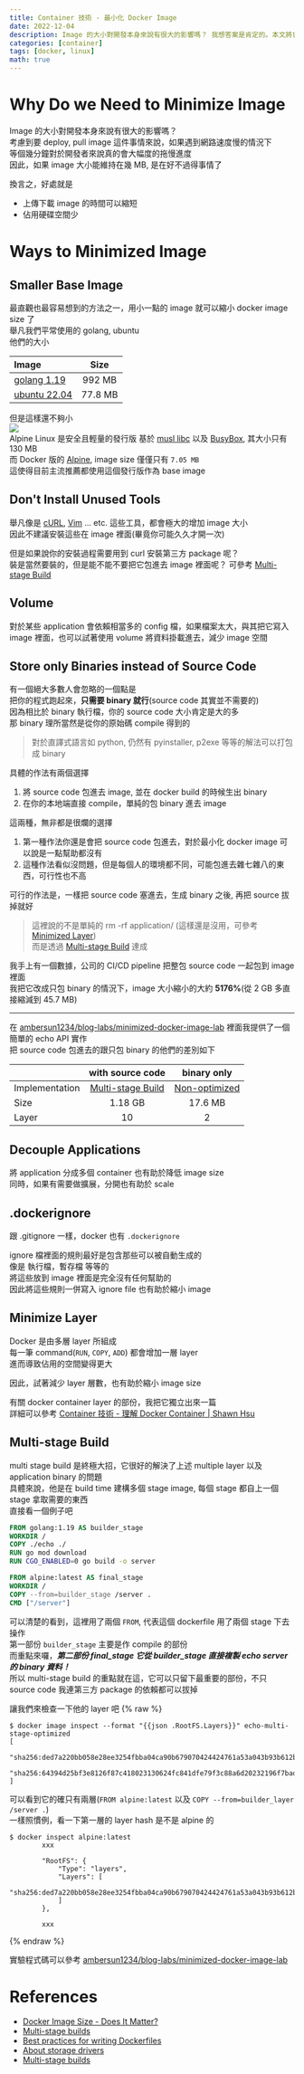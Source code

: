 ```yaml
---
title: Container 技術 - 最小化 Docker Image
date: 2022-12-04
description: Image 的大小對開發本身來說有很大的影響嗎？ 我想答案是肯定的。本文將會探討如何最小化 Docker Image，包含最佳實踐以及一些技巧
categories: [container]
tags: [docker, linux]
math: true
---
```


# Why Do we Need to Minimize Image
Image 的大小對開發本身來說有很大的影響嗎？\
考慮到要 deploy, pull image 這件事情來說，如果遇到網路速度慢的情況下\
等個幾分鐘對於開發者來說真的會大幅度的拖慢進度\
因此，如果 image 大小能維持在幾 MB, 是在好不過得事情了

換言之，好處就是
+ 上傳下載 image 的時間可以縮短
+ 佔用硬碟空間少

# Ways to Minimized Image
## Smaller Base Image
最直觀也最容易想到的方法之一，用小一點的 image 就可以縮小 docker image size 了\
舉凡我們平常使用的 golang, ubuntu\
他們的大小

|Image|Size|
|:--|:--:|
|[golang 1.19](https://hub.docker.com/_/golang)|992 MB|
|[ubuntu 22.04](https://hub.docker.com/_/ubuntu)|77.8 MB|

但是這樣還不夠小\
![](https://www.alpinelinux.org/alpinelinux-logo.svg)\
Alpine Linux 是安全且輕量的發行版 基於 [musl libc](https://www.musl-libc.org/) 以及 [BusyBox](https://www.busybox.net/), 其大小只有 130 MB\
而 Docker 版的 [Alpine](https://hub.docker.com/_/alpine), image size 僅僅只有 `7.05 MB`\
這使得目前主流推薦都使用這個發行版作為 base image

## Don't Install Unused Tools
舉凡像是 [cURL](https://curl.se/), [Vim](https://www.vim.org/) ... etc. 這些工具，都會極大的增加 image 大小\
因此不建議安裝這些在 image 裡面(畢竟你可能久久才開一次)

但是如果說你的安裝過程需要用到 curl 安裝第三方 package 呢？\
裝是當然要裝的，但是能不能不要把它包進去 image 裡面呢？ 可參考 [Multi-stage Build](#multi-stage-build)

## Volume
對於某些 application 會依賴相當多的 config 檔，如果檔案太大，與其把它寫入 image 裡面，也可以試著使用 volume 將資料掛載進去，減少 image 空間

## Store only Binaries instead of Source Code
有一個絕大多數人會忽略的一個點是\
把你的程式跑起來，**只需要 binary 就行**(source code 其實並不需要的)\
因為相比於 binary 執行檔，你的 source code 大小肯定是大的多\
那 binary 理所當然是從你的原始碼 compile 得到的

> 對於直譯式語言如 python, 仍然有 pyinstaller, p2exe 等等的解法可以打包成 binary

具體的作法有兩個選擇
1. 將 source code 包進去 image, 並在 docker build 的時候生出 binary
2. 在你的本地端直接 compile，單純的包 binary 進去 image

這兩種，無非都是很爛的選擇
1. 第一種作法你還是會把 source code 包進去，對於最小化 docker image 可以說是一點幫助都沒有
2. 這種作法看似沒問題，但是每個人的環境都不同，可能包進去雜七雜八的東西，可行性也不高

可行的作法是，一樣把 source code 塞進去，生成 binary 之後, 再把 source 拔掉就好
> 這裡說的不是單純的 rm -rf application/ (這樣還是沒用，可參考 [Minimized Layer](#minimize-layer))\
> 而是透過 [Multi-stage Build](#multi-stage-build) 達成

我手上有一個數據，公司的 CI/CD pipeline 把整包 source code 一起包到 image 裡面\
我把它改成只包 binary 的情況下，image 大小縮小的大約 **5176%**(從 2 GB 多直接縮減到 45.7 MB)

<hr>

在 [ambersun1234/blog-labs/minimized-docker-image-lab](https://github.com/ambersun1234/blog-labs/tree/master/minimized-docker-image-lab) 裡面我提供了一個簡單的 echo API 實作\
把 source code 包進去的跟只包 binary 的他們的差別如下

||with source code|binary only|
|:--|:--:|:--:|
|Implementation|[Multi-stage Build](https://github.com/ambersun1234/blog-labs/tree/master/minimized-docker-image-lab/multi-stage)|[Non-optimized](https://github.com/ambersun1234/blog-labs/tree/master/minimized-docker-image-lab/non-optimized)|
|Size|1.18 GB|17.6 MB|
|Layer|10|2|

## Decouple Applications
將 application 分成多個 container 也有助於降低 image size\
同時，如果有需要做擴展，分開也有助於 scale

## .dockerignore
跟 .gitignore 一樣，docker 也有 `.dockerignore`

ignore 檔裡面的規則最好是包含那些可以被自動生成的\
像是 執行檔，暫存檔 等等的\
將這些放到 image 裡面是完全沒有任何幫助的\
因此將這些規則一併寫入 ignore file 也有助於縮小 image

## Minimize Layer
Docker 是由多層 layer 所組成\
每一筆 command(`RUN`, `COPY`, `ADD`) 都會增加一層 layer\
進而導致佔用的空間變得更大

因此，試著減少 layer 層數，也有助於縮小 image size

有關 docker container layer 的部份，我把它獨立出來一篇\
詳細可以參考 [Container 技術 - 理解 Docker Container \| Shawn Hsu](../../container/container-docker)

## Multi-stage Build
multi stage build 是終極大招，它很好的解決了上述 multiple layer 以及 application binary 的問題\
具體來說，他是在 build time 建構多個 stage image, 每個 stage 都自上一個 stage 拿取需要的東西\
直接看一個例子吧
```dockerfile
FROM golang:1.19 AS builder_stage
WORKDIR /
COPY ./echo ./
RUN go mod download
RUN CGO_ENABLED=0 go build -o server

FROM alpine:latest AS final_stage
WORKDIR /
COPY --from=builder_stage /server .
CMD ["/server"]
```

可以清楚的看到，這裡用了兩個 `FROM`, 代表這個 dockerfile 用了兩個 stage 下去操作\
第一部份 `builder_stage` 主要是作 compile 的部份\
而重點來囉，***第二部份 final_stage 它從 builder_stage 直接複製 echo server 的 binary 資料！***\
所以 multi-stage build 的重點就在這，它可以只留下最重要的部份，不只 source code 我連第三方 package 的依賴都可以拔掉

讓我們來檢查一下他的 layer 吧
{% raw %}
```shell
$ docker image inspect --format "{{json .RootFS.Layers}}" echo-multi-stage-optimized
[
  "sha256:ded7a220bb058e28ee3254fbba04ca90b679070424424761a53a043b93b612bf",
  "sha256:64394d25bf3e8126f87c418023130624fc841dfe79f3c88a6d20232196f7bad6"
]
```
可以看到它的確只有兩層(`FROM alpine:latest` 以及 `COPY --from=builder_layer /server .`)\
一樣照慣例，看一下第一層的 layer hash 是不是 alpine 的
```shell
$ docker inspect alpine:latest
        xxx

        "RootFS": {
            "Type": "layers",
            "Layers": [
                "sha256:ded7a220bb058e28ee3254fbba04ca90b679070424424761a53a043b93b612bf"
            ]
        },

        xxx
```
{% endraw %}

實驗程式碼可以參考 [ambersun1234/blog-labs/minimized-docker-image-lab](https://github.com/ambersun1234/blog-labs/tree/master/minimized-docker-image-lab)

# References
+ [Docker Image Size - Does It Matter?](https://semaphoreci.com/blog/2018/03/14/docker-image-size.html)
+ [Multi-stage builds](https://docs.docker.com/build/building/multi-stage/#use-multi-stage-builds)
+ [Best practices for writing Dockerfiles](https://docs.docker.com/develop/develop-images/dockerfile_best-practices/#minimize-the-number-of-layers)
+ [About storage drivers](https://docs.docker.com/storage/storagedriver/)
+ [Multi-stage builds](https://docs.docker.com/build/building/multi-stage/#use-multi-stage-builds)
